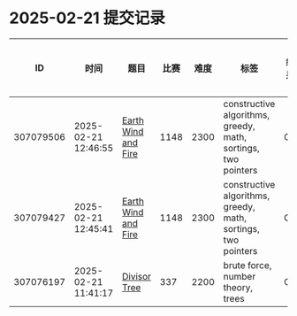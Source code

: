 # 2025-02-21 提交记录

 | ID | 时间 | 题目 | 比赛 | 难度 | 标签 | 结果 | 测试用例 | 运行时间 | 内存消耗 |
 |----|------|-----|-----|------|-----|------|---------|--------|----------|
 | 307079506 | 2025-02-21  12:46:55 | [Earth Wind and Fire](https://codeforces.com/problemset/problem/1148/E) | 1148 | 2300 | constructive algorithms, greedy, math, sortings, two pointers | OK | 113 | 281ms | 25900KB |
 | 307079427 | 2025-02-21  12:45:41 | [Earth Wind and Fire](https://codeforces.com/problemset/problem/1148/E) | 1148 | 2300 | constructive algorithms, greedy, math, sortings, two pointers | OK | 113 | 296ms | 25900KB |
 | 307076197 | 2025-02-21  11:41:17 | [Divisor Tree](https://codeforces.com/problemset/problem/337/E) | 337 | 2200 | brute force, number theory, trees | OK | 41 | 61ms | 100KB |